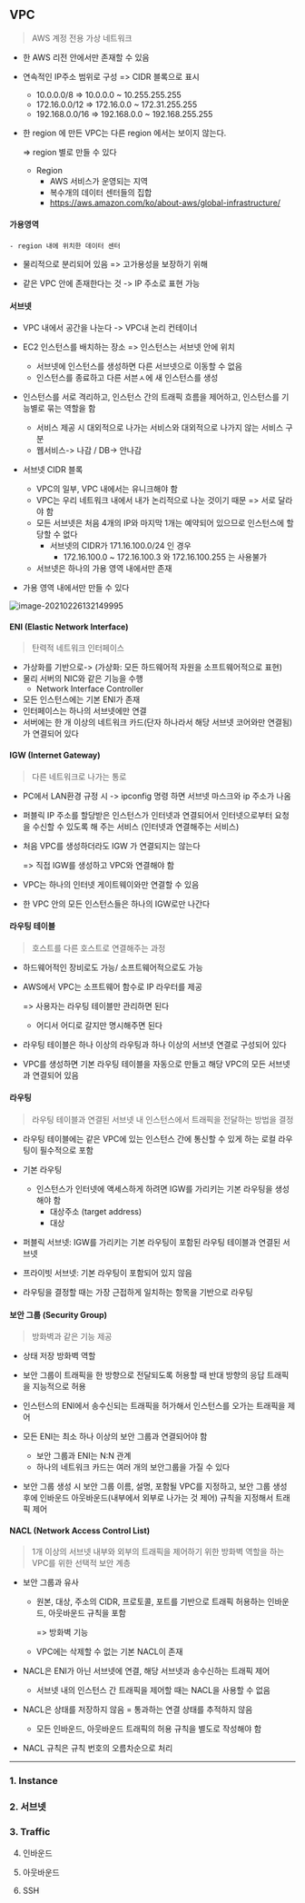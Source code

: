## VPC

>  AWS 계정 전용 가상 네트워크

- 한 AWS 리전 안에서만 존재할 수 있음

- 연속적인 IP주소 범위로 구성 => CIDR 블록으로 표시

  - 10.0.0.0/8	=> 10.0.0.0 ~ 10.255.255.255
  - 172.16.0.0/12 => 172.16.0.0 ~ 172.31.255.255
  - 192.168.0.0/16 => 192.168.0.0 ~ 192.168.255.255

- 한 region 에 만든 VPC는 다른 region 에서는 보이지 않는다.

  => region 별로 만들 수 있다

  - Region
    - AWS 서비스가 운영되는 지역
    - 복수개의 데이터 센터들의 집합
    - https://aws.amazon.com/ko/about-aws/global-infrastructure/





#### **가용영역**

	- region 내에 위치한 데이터 센터
- 물리적으로 분리되어 있음 => 고가용성을 보장하기 위해

- 같은 VPC 안에 존재한다는 것 -> IP 주소로 표현 가능



#### 서브넷

 - VPC 내에서 공간을 나눈다 -> VPC내 논리 컨테이너
 - EC2 인스턴스를 배치하는 장소 => 인스턴스는 서브넷 안에 위치
   	- 서브넷에 인스턴스를 생성하면 다른 서브넷으로 이동할 수 없음
   	- 인스턴스를 종료하고 다른 서븐ㅅ에 새 인스턴스를 생성
- 인스턴스를 서로 격리하고, 인스턴스 간의 트래픽 흐름을 제어하고, 인스턴스를 기능별로 묶는 역할을 함
  - 서비스 제공 시 대외적으로 나가는 서비스와 대외적으로 나가지 않는 서비스 구분
  - 웹서비스-> 나감 / DB-> 안나감
- 서브넷 CIDR 블록
  - VPC의 일부, VPC 내에서는 유니크해야 함
  - VPC는 우리 네트워크 내에서 내가 논리적으로 나눈 것이기 때문 => 서로 달라야 함
  - 모든 서브넷은 처음 4개의 IP와 마지막 1개는 예약되어 있으므로 인스턴스에 할당할 수 없다
    - 서브넷의 CIDR가 171.16.100.0/24 인 경우
      - 172.16.100.0 ~ 172.16.100.3 와 172.16.100.255  는 사용불가
  - 서브넷은 하나의 가용 영역 내에서만 존재

- 가용 영역 내에서만 만들 수 있다

![image-20210226132149995](C:\Users\MIN\AppData\Roaming\Typora\typora-user-images\image-20210226132149995.png)



#### ENI (Elastic Network Interface)

> 탄력적 네트워크 인터페이스

- 가상화를 기반으로-> (가상화: 모든 하드웨어적 자원을 소프트웨어적으로 표현)
- 물리 서버의 NIC와 같은 기능을 수행
  - Network Interface Controller
- 모든 인스턴스에는 기본 ENI가 존재
- 인터페이스는 하나의 서브넷에만 연결
- 서버에는 한 개 이상의 네트워크 카드(단자 하나라서 해당 서브넷 코어와만 연결됨)가 연결되어 있다



#### IGW (Internet Gateway)

> 다른 네트워크로 나가는 통로

- PC에서 LAN환경 규정 시 -> ipconfig 명령 하면 서브넷 마스크와 ip 주소가 나옴
- 퍼블릭 IP 주소를 할당받은 인스턴스가 인터넷과 연결되어서 인터넷으로부터 요청을 수신할 수 있도록 해 주는 서비스 (인터넷과 연결해주는 서비스)

- 처음 VPC를 생성하더라도 IGW 가 연결되지는 않는다

  => 직접 IGW를 생성하고 VPC와 연결해야 함

- VPC는 하나의 인터넷 게이트웨이와만 연결할 수 있음

- 한 VPC 안의 모든 인스턴스들은 하나의 IGW로만 나간다

  



#### 라우팅 테이블

>  호스트를 다른 호스트로 연결해주는 과정

- 하드웨어적인 장비로도 가능/ 소프트웨어적으로도 가능

- AWS에서 VPC는 소프트웨어 함수로 IP 라우터를 제공

  => 사용자는 라우팅 테이블만 관리하면 된다

  - 어디서 어디로 갈지만 명시해주면 된다

- 라우팅 테이블은 하나 이상의 라우팅과 하나 이상의 서브넷 연결로 구성되어 있다

- VPC를 생성하면 기본 라우팅 테이블을 자동으로 만들고 해당 VPC의 모든 서브넷과 연결되어 있음



#### 라우팅

> 라우팅 테이블과 연결된 서브넷 내 인스턴스에서 트래픽을 전달하는 방법을 결정

- 라우팅 테이블에는 같은 VPC에 있는 인스턴스 간에 통신할 수 있게 하는 로컬 라우팅이 필수적으로 포함
- 기본 라우팅
  - 인스턴스가 인터넷에 액세스하게 하려면 IGW를 가리키는 기본 라우팅을 생성해야 함
    - 대상주소 (target address)
    - 대상

- 퍼블릭 서브넷: IGW를 가리키는 기본 라우팅이 포함된 라우팅 테이블과 연결된 서브넷
- 프라이빗 서브넷: 기본 라우팅이 포함되어 있지 않음
- 라우팅을 결정할 때는 가장 근접하게 일치하는 항목을 기반으로 라우팅



#### 보안 그룹 (Security Group)

> 방화벽과 같은 기능 제공

- 상태 저장 방화벽 역할
- 보안 그룹이 트래픽을 한 방향으로 전달되도록 허용할 때 반대 방향의 응답 트래픽을 지능적으로 허용

- 인스턴스의 ENI에서 송수신되는 트래픽을 허가해서 인스턴스를 오가는 트래픽을 제어
- 모든 ENI는 최소 하나 이상의 보안 그룹과 연결되어야 함
  - 보안 그룹과 ENI는 N:N 관계
  - 하나의 네트워크 카드는 여러 개의 보안그룹을 가질 수 있다
- 보안 그룹 생성 시 보안 그룹 이름, 설명, 포함될 VPC를 지정하고, 보안 그룹 생성 후에 인바운드 아웃바운드(내부에서 외부로 나가는 것 제어) 규칙을 지정해서 트래픽 제어



#### NACL (Network Access Control List)

>  1개 이상의 서브넷 내부와 외부의 트래픽을 제어하기 위한 방화벽 역할을 하는 VPC를 위한 선택적 보안 계층

- 보안 그룹과 유사

  - 원본, 대상, 주소의 CIDR, 프로토콜, 포트를 기반으로 트래픽 허용하는 인바운드, 아웃바운드 규칙을 포함

    => 방화벽 기능

  - VPC에는 삭제할 수 없는 기본 NACL이 존재

- NACL은 ENI가 아닌 서브넷에 연결, 해당 서브넷과 송수신하는 트래픽 제어

  - 서브넷 내의 인스턴스 간 트래픽을 제어할 때는 NACL을 사용할 수 없음

- NACL은 상태를 저장하지 않음 = 통과하는 연결 상태를 추적하지 않음

  - 모든 인바운드, 아웃바운드 트래픽의 허용 규칙을 별도로 작성해야 함

- NACL 규칙은 규칙 번호의 오름차순으로 처리

  













---------------

### 1. Instance

### 2. 서브넷

### 3. Traffic

4. 인바운드
5. 아웃바운드

6. SSH